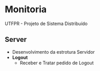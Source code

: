 # Monitoria
UTFPR - Projeto de Sistema Distribuído 

## Server
* Desenvolvimento da estrotura Servidor
* **Logout**
    * Receber e Tratar pedido de Logout